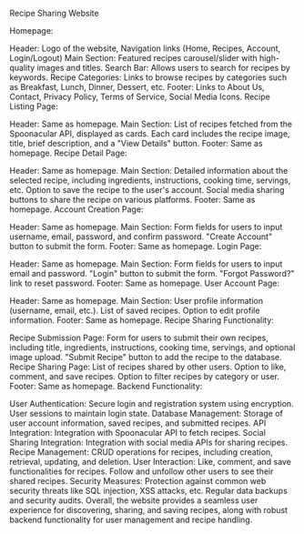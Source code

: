 
Recipe Sharing Website

Homepage:

Header: Logo of the website, Navigation links (Home, Recipes, Account, Login/Logout)
Main Section: Featured recipes carousel/slider with high-quality images and titles.
Search Bar: Allows users to search for recipes by keywords.
Recipe Categories: Links to browse recipes by categories such as Breakfast, Lunch, Dinner, Dessert, etc.
Footer: Links to About Us, Contact, Privacy Policy, Terms of Service, Social Media Icons.
Recipe Listing Page:

Header: Same as homepage.
Main Section:
List of recipes fetched from the Spoonacular API, displayed as cards.
Each card includes the recipe image, title, brief description, and a "View Details" button.
Footer: Same as homepage.
Recipe Detail Page:

Header: Same as homepage.
Main Section:
Detailed information about the selected recipe, including ingredients, instructions, cooking time, servings, etc.
Option to save the recipe to the user's account.
Social media sharing buttons to share the recipe on various platforms.
Footer: Same as homepage.
Account Creation Page:

Header: Same as homepage.
Main Section:
Form fields for users to input username, email, password, and confirm password.
"Create Account" button to submit the form.
Footer: Same as homepage.
Login Page:

Header: Same as homepage.
Main Section:
Form fields for users to input email and password.
"Login" button to submit the form.
"Forgot Password?" link to reset password.
Footer: Same as homepage.
User Account Page:

Header: Same as homepage.
Main Section:
User profile information (username, email, etc.).
List of saved recipes.
Option to edit profile information.
Footer: Same as homepage.
Recipe Sharing Functionality:

Recipe Submission Page:
Form for users to submit their own recipes, including title, ingredients, instructions, cooking time, servings, and optional image upload.
"Submit Recipe" button to add the recipe to the database.
Recipe Sharing Page:
List of recipes shared by other users.
Option to like, comment, and save recipes.
Option to filter recipes by category or user.
Footer: Same as homepage.
Backend Functionality:

User Authentication:
Secure login and registration system using encryption.
User sessions to maintain login state.
Database Management:
Storage of user account information, saved recipes, and submitted recipes.
API Integration:
Integration with Spoonacular API to fetch recipes.
Social Sharing Integration:
Integration with social media APIs for sharing recipes.
Recipe Management:
CRUD operations for recipes, including creation, retrieval, updating, and deletion.
User Interaction:
Like, comment, and save functionalities for recipes.
Follow and unfollow other users to see their shared recipes.
Security Measures:
Protection against common web security threats like SQL injection, XSS attacks, etc.
Regular data backups and security audits.
Overall, the website provides a seamless user experience for discovering, sharing, and saving recipes, along with robust backend functionality for user management and recipe handling.





